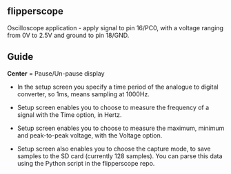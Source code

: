 ## flipperscope

Oscilloscope application - apply signal to pin 16/PC0, with a voltage ranging from 0V to 2.5V and ground to pin 18/GND.

## Guide

**Center** = Pause/Un-pause display

* In the setup screen you specify a time period of the analogue to digital converter, so 1ms, means sampling at 1000Hz.

* Setup screen enables you to choose to measure the frequency of a signal with the Time option, in Hertz.

* Setup screen enables you to choose to measure the maximum, minimum and peak-to-peak voltage, with the Voltage option.

* Setup screen also enables you to choose the capture mode, to save samples to the SD card (currently 128 samples).  You can
parse this data using the Python script in the flipperscope repo.

